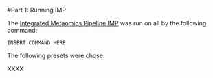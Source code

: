 #Part 1: Running IMP

The [Integrated Metaomics Pipeline IMP](https://git-r3lab.uni.lu/IMP/IMP/) was run on all by the following command:

```
INSERT COMMAND HERE
```

The following presets were chose:

XXXX
